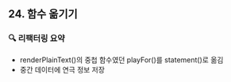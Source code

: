 ## 24. 함수 옮기기

### 🔍 리팩터링 요약

- renderPlainText()의 중첩 함수였던 playFor()를 statement()로 옮김
- 중간 데이터에 연극 정보 저장
